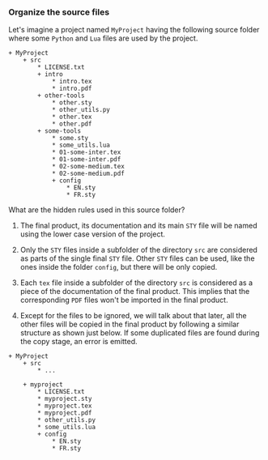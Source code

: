 ### Organize the source files

Let's imagine a project named `MyProject` having the following source folder where some `Python` and `Lua` files are used by the project.

~~~
+ MyProject
    + src
        * LICENSE.txt
        + intro
            * intro.tex
            * intro.pdf
        + other-tools
            * other.sty
            * other_utils.py
            * other.tex
            * other.pdf
        + some-tools
            * some.sty
            * some_utils.lua
            * 01-some-inter.tex
            * 01-some-inter.pdf
            * 02-some-medium.tex
            * 02-some-medium.pdf
            + config
                * EN.sty
                * FR.sty
~~~

What are the hidden rules used in this source folder?

  1. The final product, its documentation and its main `STY` file will be named using the lower case version of the project.

  1. Only the `STY` files inside a subfolder of the directory `src` are considered as parts of the single final `STY` file. Other `STY` files can be used, like the ones inside the folder `config`, but there will be only copied.

  1. Each `tex` file inside a subfolder of the directory `src` is considered as a piece of the documentation of the final product. This implies that the corresponding `PDF` files won't be imported in the final product.

  1. Except for the files to be ignored, we will talk about that later, all the other files will be copied in the final product by following a similar structure as shown just below. If some duplicated files are found during the copy stage, an error is emitted.


~~~
+ MyProject
    + src
        * ...

    + myproject
        * LICENSE.txt
        * myproject.sty
        * myproject.tex
        * myproject.pdf
        * other_utils.py
        * some_utils.lua
        + config
            * EN.sty
            * FR.sty
~~~

